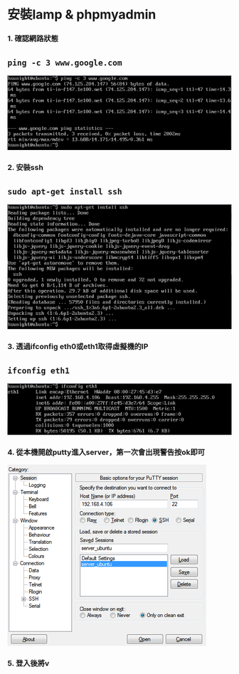# **安裝lamp & phpmyadmin**


### 1. 確認網路狀態

## ```ping -c 3 www.google.com```
![](img/p1_1.png)

### 2. 安裝ssh

## ```sudo apt-get install ssh```
![](img/p1_2.png)

### 3. 透過ifconfig eth0或eth1取得虛擬機的IP

## ```ifconfig eth1```
![](img/p1_3.png)

### 4. 從本機開啟putty進入server，第一次會出現警告按ok即可
![](img/p1_4.png)

### 5. 登入後將v